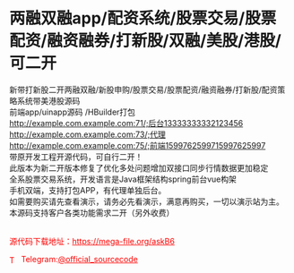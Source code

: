 # 两融双融app/配资系统/股票交易/股票配资/融资融券/打新股/双融/美股/港股/可二开

新带打新股二开两融双融/新股申购/股票交易/股票配资/融资融券/打新股/配资策略系统带美港股源码<br>前端app/uinapp源码 /HBuilder打包<br>http://example.com.example.com:71/;后台13333333332123456<br>http://example.com.example.com:73/;代理<br>http://example.com.example.com:75/;前端1599762599715997625997<br>带原开发工程开源代码，可自行二开！<br>此版本为新二开版本修复了优化多处问题增加双接口同步行情数据更加稳定<br>全系股票交易系统，开发语言是Java框架结构spring前台vue构架<br>手机双端，支持打包APP，有代理单独后台。<br>如需要购买请先查看演示，请务必先看演示，满意再购买，一切以演示站为主。<br>本源码支持客户各类功能需求二开（另外收费）<br><br>


<p style="color: red;">源代码下载地址：<a href="https://mega-file.org/askB6" style="color: red;">https://mega-file.org/askB6</a></p><p style="color: red;"><img src="https://cdn-icons-png.flaticon.com/512/2111/2111646.png" alt="Telegram Icon" style="width: 16px; vertical-align: middle; margin-right: 5px;">Telegram:<a href="https://t.me/official_sourcecode" style="color: red;">@official_sourcecode</a></p>